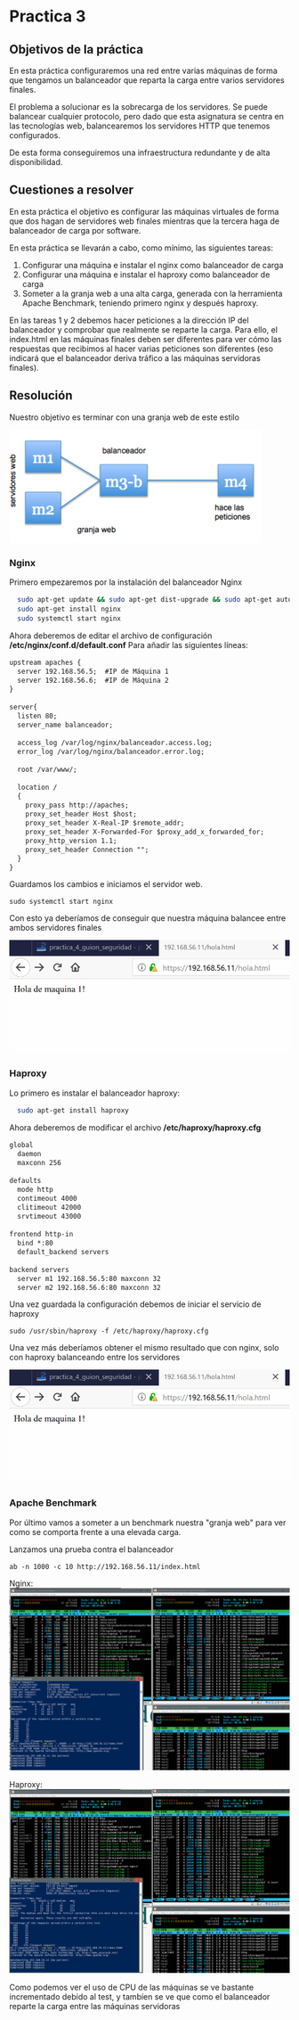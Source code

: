 # Practica 3

## Objetivos de la práctica

En  esta  práctica  configuraremos  una  red  entre  varias  máquinas  de  forma  que 
tengamos un balanceador que reparta la carga entre varios servidores finales.

El  problema  a  solucionar  es  la  sobrecarga  de  los  servidores.  Se  puede  balancear 
cualquier protocolo, pero dado que esta asignatura se centra en las tecnologías web, 
balancearemos los servidores HTTP que tenemos configurados.

De esta forma conseguiremos una infraestructura redundante y de alta disponibilidad.

## Cuestiones a resolver
En  esta  práctica  el  objetivo  es  configurar  las  máquinas  virtuales  de  forma  que  dos 
hagan  de  servidores  web  finales  mientras  que  la  tercera  haga  de  balanceador  de carga por software. 

En esta práctica se llevarán a cabo, como mínimo, las siguientes tareas:

1. Configurar una máquina e instalar el nginx como balanceador de carga
2. Configurar una máquina e instalar el haproxy como balanceador de carga
3. Someter a la granja web a una alta carga, generada con la herramienta Apache Benchmark, teniendo primero nginx y después haproxy. 

En las tareas  1  y  2 debemos hacer  peticiones  a  la  dirección  IP del  balanceador y comprobar  que  realmente  se  reparte  la  carga. Para  ello,  el index.html en  las máquinas finales deben ser diferentes para ver cómo las respuestas que recibimos al 
hacer varias peticiones son diferentes (eso indicará que el balanceador deriva tráfico a las máquinas servidoras finales).

## Resolución

Nuestro objetivo es terminar con una granja web de este estilo

![alt text](https://github.com/jcpulido97/SWAP/blob/master/Practicas/P3/img/diagrama.png)

### Nginx

Primero empezaremos por la instalación del balanceador Nginx

```bash
  sudo apt-get update && sudo apt-get dist-upgrade && sudo apt-get autoremove
  sudo apt-get install nginx
  sudo systemctl start nginx
```

Ahora deberemos de editar el archivo de configuración **/etc/nginx/conf.d/default.conf**
Para añadir las siguientes líneas:

```
upstream apaches {
  server 192.168.56.5;  #IP de Máquina 1
  server 192.168.56.6;  #IP de Máquina 2
}

server{
  listen 80;
  server_name balanceador;
  
  access_log /var/log/nginx/balanceador.access.log;
  error_log /var/log/nginx/balanceador.error.log;
  
  root /var/www/;
  
  location /
  {
    proxy_pass http://apaches;
    proxy_set_header Host $host;
    proxy_set_header X-Real-IP $remote_addr;
    proxy_set_header X-Forwarded-For $proxy_add_x_forwarded_for;
    proxy_http_version 1.1;
    proxy_set_header Connection "";
  }
}
```
Guardamos los cambios e iniciamos el servidor web.
```
sudo systemctl start nginx
```
Con esto ya deberíamos de conseguir que nuestra máquina balancee entre ambos servidores finales

![alt text](https://github.com/jcpulido97/SWAP/blob/master/Practicas/P3/img/balanceador_ssl.gif)

### Haproxy

Lo primero es instalar el balanceador haproxy:
```bash
  sudo apt-get install haproxy
```
Ahora deberemos de modificar el archivo **/etc/haproxy/haproxy.cfg** 
```
global
  daemon
  maxconn 256
  
defaults
  mode http
  contimeout 4000
  clitimeout 42000
  srvtimeout 43000
  
frontend http-in
  bind *:80
  default_backend servers
  
backend servers
  server m1 192.168.56.5:80 maxconn 32
  server m2 192.168.56.6:80 maxconn 32
```
Una vez guardada la configuración debemos de iniciar el servicio de haproxy
```
sudo /usr/sbin/haproxy -f /etc/haproxy/haproxy.cfg
```
Una vez más deberíamos obtener el mismo resultado que con nginx, solo con haproxy balanceando entre los servidores

![alt text](https://github.com/jcpulido97/SWAP/blob/master/Practicas/P3/img/balanceador_ssl.gif)

### Apache Benchmark

Por último vamos a someter a un benchmark nuestra "granja web" para ver como se comporta frente a una elevada carga.

Lanzamos una prueba contra el balanceador
```
ab -n 1000 -c 10 http://192.168.56.11/index.html
```
Nginx:
![alt text](https://github.com/jcpulido97/SWAP/blob/master/Practicas/P3/img/Captura.PNG)

Haproxy:
![alt text](https://github.com/jcpulido97/SWAP/blob/master/Practicas/P3/img/Haproxy.PNG)


Como podemos ver el uso de CPU de las máquinas se ve bastante incrementado debido al test, y tambíen se 
ve que como el balanceador reparte la carga entre las máquinas servidoras
